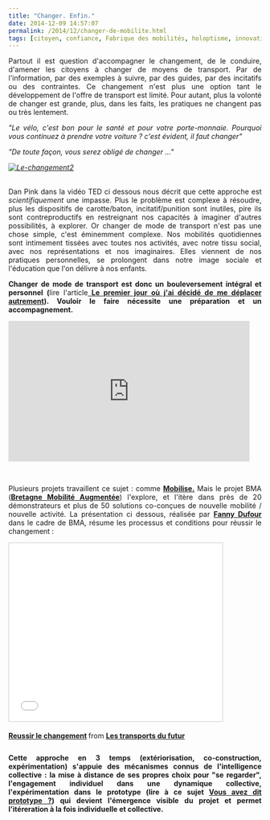 ```yaml
---
title: "Changer. Enfin."
date: 2014-12-09 14:57:07
permalink: /2014/12/changer-de-mobilite.html
tags: [citoyen, confiance, Fabrique des mobilités, holoptisme, innovation, intelligence collective, management de la mobilité, marketing individualisé, temporalité, territoire]
---
```


<p style="text-align: justify;">Partout il est question d'accompagner le changement, de le conduire, d'amener les citoyens à changer de moyens de transport. Par de l'information, par des exemples à suivre, par des guides, par des incitatifs ou des contraintes. Ce changement n'est plus une option tant le développement de l'offre de transport est limité. Pour autant, plus la volonté de changer est grande, plus, dans les faits, les pratiques ne changent pas ou très lentement. </p> <p style="text-align: justify;"><em>"Le vélo, c'est bon pour le santé et pour votre porte-monnaie. Pourquoi vous continuez à prendre votre voiture ? c'est évident, il faut changer"</em></p> <p style="text-align: justify;"><em>"De toute façon, vous serez obligé de changer ..."</em></p> <p style="text-align: justify;"><em> <a class="asset-img-link" href="https://gabrielplassat.github.io/transportsdufutur/wp-content/uploads/sites/6/old/6a0120a66d2ad4970b01bb07c01e62970d-pi.png"><img rel="lightbox[]" class="asset  asset-image at-xid-6a0120a66d2ad4970b01bb07c01e62970d img-responsive" style="display: block; margin-left: auto; margin-right: auto;" title="Le-changement2" src="/wp-content/uploads/sites/6/old/6a0120a66d2ad4970b01bb07c01e62970d-500wi.png" alt="Le-changement2" /></a><br /></em></p> <p style="text-align: justify;">Dan Pink dans la vidéo TED ci dessous nous décrit que cette approche est <em>scientifiquement</em> une impasse. Plus le problème est complexe à résoudre, plus les dispositifs de carotte/baton, incitatif/punition sont inutiles, pire ils sont contreproductifs en restreignant nos capacités à imaginer d'autres possibilités, à explorer. Or changer de mode de transport n'est pas une chose simple, c'est éminemment complexe. Nos mobilités quotidiennes sont intimement tissées avec toutes nos activités, avec notre tissu social, avec nos représentations et nos imaginaires. Elles viennent de nos pratiques personnelles, se prolongent dans notre image sociale et l'éducation que l'on délivre à nos enfants.</p> <p style="text-align: justify;"><strong>Changer de mode de transport est donc un bouleversement intégral et personnel (</strong>lire l'article<strong><a href="https://gabrielplassat.github.io/transportsdufutur/2014/01/le-premier-jour-ou-jai-arrete.html" target="_self"> Le premier jour où j'ai décidé de me déplacer autrement</a>). Vouloir le faire nécessite une préparation et un accompagnement. <br /></strong></p> <p>  <!--more--> </p> <p><iframe allowfullscreen="" mozallowfullscreen="" scrolling="no" src="https://embed-ssl.ted.com/talks/dan_pink_on_motivation.html" webkitallowfullscreen="" height="280" width="480" frameborder="0"></iframe></p> <p style="text-align: justify;"> </p> <p style="text-align: justify;">Plusieurs projets travaillent ce sujet : comme <a href="https://gabrielplassat.github.io/transportsdufutur/2014/03/du-changement-de-comportement-a-lengagement-citoyen.html" target="_blank"><strong>Mobilise.</strong></a> Mais le projet BMA (<a href="http://www.themavision.fr/jcms/rw_314962/bma" target="_blank"><strong>Bretagne Mobilité Augmentée</strong></a>) l'explore, et l'itère dans près de 20 démonstrateurs et plus de 50 solutions co-conçues de nouvelle mobilité / nouvelle activité. La présentation ci dessous, réalisée par <a href="https://fr.linkedin.com/pub/fanny-dufour/30/157/330" target="_blank"><strong>Fanny Dufour</strong></a> dans le cadre de BMA, résume les processus et conditions pour réussir le changement :</p> <p><iframe allowfullscreen="" marginheight="0" marginwidth="0" scrolling="no" src="//www.slideshare.net/slideshow/embed_code/42514367" style="border: 1px solid #CCC; border-width: 1px; margin-bottom: 5px; max-width: 100%;" height="355" width="425" frameborder="0"> </iframe></p> <div style="margin-bottom: 5px;"><strong> <a title="Reussir le changement" href="https://gabrielplassat.github.io/transportsdufutur//fr.slideshare.net/transportsdufutur/reussir-le-changement" target="_blank">Reussir le changement</a> </strong> from <strong><a href="https://gabrielplassat.github.io/transportsdufutur//www.slideshare.net/transportsdufutur" target="_blank">Les transports du futur</a></strong></div> <div style="margin-bottom: 5px; text-align: justify;"> </div> <div style="margin-bottom: 5px; text-align: justify;"><strong>Cette approche en 3 temps (extériorisation, co-construction, expérimentation) s'appuie des mécanismes connus de l'intelligence collective : la mise à distance de ses propres choix pour "se regarder", l'engagement individuel dans une dynamique collective, l'expérimentation dans le prototype (lire à ce sujet <a href="http://makestorming.com/salon/vous-avez-dit-prototype" target="_blank">Vous avez dit prototype ?</a>) qui devient l'émergence visible du projet et permet l'itéreration à la fois individuelle et collective. </strong></div>
